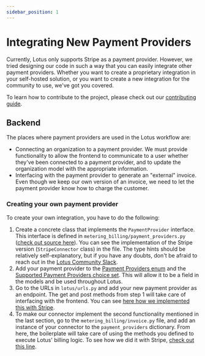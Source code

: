```yaml
---
sidebar_position: 1
---
```


# Integrating New Payment Providers

Currently, Lotus only supports Stripe as a payment provider. However, we tried designing our code in such a way that you can easily integrate other payment providers. Whether you want to create a proprietary integration in your self-hosted solution, or you want to create a new integration for the community to use, we've got you covered.

To learn how to contribute to the project, please check out our [contributing guide](/docs/contributing).

## Backend

The places where payment providers are used in the Lotus workflow are:
- Connecting an organization to a payment provider. We must provide functionality to allow the frontend to communicate to a user whether they've been connected to a payment provider, and to update the organization model with the appropriate information.
- Interfacing with the payment provider to generate an "external" invoice. Even though we keep our own version of an invoice, we need to let the payment provider know how to charge the customer.

### Creating your own payment provider

To create your own integration, you have to do the following:
1. Create a concrete class that implements the `PaymentProvider` interface. This interface is defined in `metering_billing/payment_providers.py` ([check out source here](https://github.com/uselotus/lotus/blob/main/metering_billing/payment_providers.py)). You can see the implementation of the Stripe version (`StripeConnector` class) in the file. The type hints should be relatively self-explanatory, but if you have any doubts, don't be afraid to reach out in the [Lotus Community Slack](lotus-community.slack.com).
2. Add your payment provider to the [Payment Providers enum](https://github.com/uselotus/lotus/blob/80894dfa73796e8e29622f66047692c457bff1f9/metering_billing/utils.py#L53) and the [Supported Payment Providers choice set](https://github.com/uselotus/lotus/blob/80894dfa73796e8e29622f66047692c457bff1f9/metering_billing/utils.py#L57). This will allow it to be a field in the models and be used throughout Lotus. 
3. Go to the URLs in `lotus/urls.py` and add your new payment provider as an endpoint. The get and post methods from step 1 will take care of interfacing with the frontend. You can see [here how we implemented this with Stripe](https://github.com/uselotus/lotus/blob/80894dfa73796e8e29622f66047692c457bff1f9/lotus/urls.py#L124). 
4. To make our connector implement the second functionality mentioned in the last section, go to the `metering_billing/invoice.py` file, and add an instance of your connector to the `payment_providers` dictionary. From here, the boilerplate will take care of using the methods you defined to execute Lotus' billing logic. To see how we did it with Stripe, [check out this line](https://github.com/uselotus/lotus/blob/80894dfa73796e8e29622f66047692c457bff1f9/metering_billing/invoice.py#L24).


